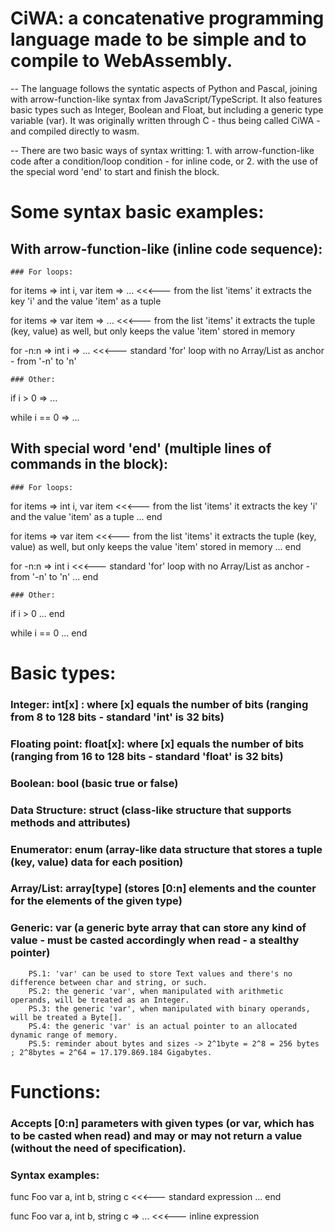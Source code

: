 # CiWA: a concatenative programming language made to be simple and to compile to WebAssembly.
-- The language follows the syntatic aspects of Python and Pascal, joining with arrow-function-like syntax from JavaScript/TypeScript.
    It also features basic types such as Integer, Boolean and Float, but including a generic type variable (var). 
    It was originally written through C - thus being called CiWA - and compiled directly to wasm.
    
-- There are two basic ways of syntax writting:
    1. with arrow-function-like code after a condition/loop condition - for inline code, or
    2. with the use of the special word 'end' to start and finish the block.

# Some syntax basic examples:
## With arrow-function-like (inline code sequence):

    ### For loops:
for items => int i, var item => ...         <<<--- from the list 'items' it extracts the key 'i' and the value 'item' as a tuple

for items => var item => ...                <<<--- from the list 'items' it extracts the tuple (key, value) as well, but only keeps the value 'item' stored in memory

for -n:n => int i => ...                    <<<--- standard 'for' loop with no Array/List as anchor - from '-n' to 'n'

    ### Other:
if i > 0 => ...

while i == 0 => ...

## With special word 'end' (multiple lines of commands in the block):

    ### For loops:
for items => int i, var item                <<<--- from the list 'items' it extracts the key 'i' and the value 'item' as a tuple
    ...
end

for items => var item                       <<<--- from the list 'items' it extracts the tuple (key, value) as well, but only keeps the value 'item' stored in memory
    ...
end

for -n:n => int i                           <<<--- standard 'for' loop with no Array/List as anchor - from '-n' to 'n'
    ...
end

    ### Other:
if i > 0
    ...
end

while i == 0
    ...
end

# Basic types:
### Integer:         int[x] : where [x] equals the number of bits    (ranging from 8 to 128 bits - standard 'int' is 32 bits)

### Floating point:  float[x]: where [x] equals the number of bits   (ranging from 16 to 128 bits - standard 'float' is 32 bits)

### Boolean:         bool                                            (basic true or false)

### Data Structure:  struct                                          (class-like structure that supports methods and attributes)

### Enumerator:      enum                                            (array-like data structure that stores a tuple (key, value) data for each position)

### Array/List:      array[type]                                     (stores [0:n] elements and the counter for the elements of the given type)

### Generic:         var                                             (a generic byte array that can store any kind of value - must be casted accordingly when read - a stealthy pointer)
        PS.1: 'var' can be used to store Text values and there's no difference between char and string, or such.
        PS.2: the generic 'var', when manipulated with arithmetic operands, will be treated as an Integer.
        PS.3: the generic 'var', when manipulated with binary operands, will be treated a Byte[].
        PS.4: the generic 'var' is an actual pointer to an allocated dynamic range of memory.
        PS.5: reminder about bytes and sizes -> 2^1byte = 2^8 = 256 bytes ; 2^8bytes = 2^64 = 17.179.869.184 Gigabytes.

# Functions:
### Accepts [0:n] parameters with given types (or var, which has to be casted when read) and may or may not return a value (without the need of specification).
### Syntax examples:

func Foo var a, int b, string c             <<<--- standard expression
    ...
end

func Foo var a, int b, string c => ...      <<<--- inline expression
